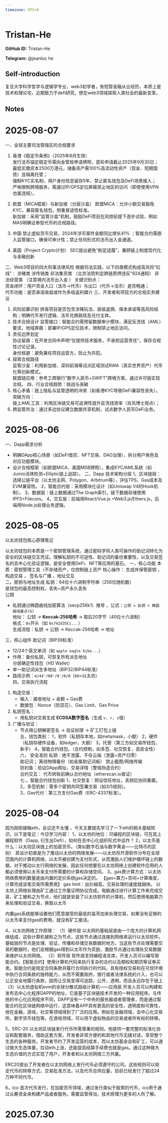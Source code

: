 ```yaml
---
timezone: UTC+8
---
```


# Tristan-He

**GitHub ID:** Tristan-He

**Telegram:** @jeanluc he

## Self-introduction

复旦大学科学哲学与逻辑学专业，web3初学者，有短暂金融从业经历，本质上是技术和理论宅，近期致力于defi研究，想在web3领域探索人类社会的最新变革。

## Notes

<!-- Content_START -->
# 2025-08-07

一、全球主要司法管辖区的合规要求
1. 香港《稳定币条例》（2025年8月生效）  
   发行法币锚定稳定币需向金管局申请牌照，首轮申请截止2025年9月30日；
   最低实缴资本2500万港元，储备资产需100%高流动性资产（现金、短期国债）且隔离托管；  
   强制KYC实名制，用户身份信息留存5年，禁止匿名钱包及DeFi场景接入；  
   严格限制跨境服务，需通过IP/GPS定位屏蔽禁止地区的访问（即使使用VPN也属违规）。  

2. 欧盟（MiCA框架）与新加坡（分层沙盒）
   欧盟MiCA：允许小额交易豁免KYC，兼容匿名钱包，侧重普适性标准。  
   新加坡：采用“监管沙盒”机制，鼓励DeFi项目在风控前提下逐步试验，例如MAS明确证券型代币的合规路径。
3. 中国
禁止虚拟货币交易，2024年涉币案件金额同比增长41% ；智能合约需嵌入监管接口，确保可审计性；禁止任何形式的法币出入金通道。
4. 美国（Project Crypto计划）
SEC提出避免“削足适履”，兼顾链上制度现代化与金融创新

二、Web3项目的四大刑事法律风险
根据司法实践，以下四类模式构成高风险“红线”：
涉赌类
涉传销类
非法集资类 （北京法院判定跨链质押违反“924通知）
非法经营类 （注意境内法币出入金  ）
关键识别点：  
资金闭环：用户资金入口（法币→代币）与出口（代币→法币）是否畅通；  
代币功能：是否承诺收益或作为多级返利媒介
三、开发者和项目方的合规实务建议
1. 风险前置识别
 排查项目是否包含涉赌玩法、层级返佣、保本承诺等高风险结构；明确代币发行逻辑、法币兑换路径及兑付主体。
2. 技术合规设计
   监管接口：智能合约需预留数据审计模块，满足反洗钱（AML）要求。地域屏蔽：部署IP/GPS定位技术，限制禁止地区访问。
3. 责任边界划定  
   协议留痕：在开发合同中声明“仅提供技术服务，不承担运营责任”，保存合规性讨论记录。  
   身份规避：避免兼任项目运营方，防止为共犯。
4. 探索合规路径  
  监管沙盒：利用新加坡、深圳前海等试点区域测试RWA（真实世界资产）代币化等创新模式。  
  联盟链应用：参考工商银行“数字人民币+SWIFT”跨境方案，通过许可链实现合规。
 四、行业合规趋势：挑战与突破
0. 核心矛盾：链上隐私与监管透明的冲突（如香港KYC导致DeFi兼容性丧失）。  
突破方向：  
链上AML工具：利用区块链交易可追溯性提升反洗钱效率（肖风博士观点）；  
 2. 跨监管共治：通过多边协议建立数据共享机制，试点数字人民币DeFi业务。

# 2025-08-06

一、Dapp需求分析  
   - 明确DApp核心场景（如DeFi借贷、NFT交易、DAO治理），拆分用户角色及对应功能模块。
   - 设计合规框架（如欧盟MiCA、美国MSB牌照），集成KYC/AML系统（如Jumio活体检测+Elliptic链上追踪）。
二、Dapp 技术架构分层
   1，区块链层：选择公链平台（以太坊主网、Polygon、Arbitrum等），评估TPS、Gas成本及EVM兼容性。
   2，智能合约层：采用模块化设计（如Uniswap V4的Hook机制）。
   3，数据层：链上数据通过The Graph索引，链下数据存储使用IPFS+Filecoin。
   4，交互层：前端用React/Vue.js +Web3.js/Ethers.js，后端用Node.js处理业务逻辑。

# 2025-08-05

以太坊钱包核心原理笔记

以太坊钱包的本质是一个密钥管理系统，通过密码学将人类可操作的助记词转化为安全的区块链交互凭证。理解私钥的不可逆性、助记词的备份重要性，以及交易签名的去中心化验证逻辑，是安全使用DeFi、NFT等应用的基石。
一，核心功能
本质：密钥管理工具（不存储资产，仅控制链上资产
核心操作：  生成并保管密钥 ， 构造交易 ， 签名与广播 ，地址交互  
二，密钥与地址生成
私钥：64位十六进制字符串（256位随机数）  
  是钱包的最高控制权，丢失=资产永久丢失  
公钥
  - 私钥通过椭圆曲线加密算法（secp256k1）推导 ，公式：`公钥 = 私钥 × 椭圆曲线基点(G)`  
地址： 公钥 → **Keccak-256哈希** → 取后20字节（40位十六进制）  
格式：`0x`开头（如 `0x742d35Cc...`）  
生成流程：私钥 → 公钥 → Keccak-256哈希 → 地址

三，核心组件
助记词（BIP39标准）  
  - 12/24个英文单词（如 `apple eagle bike...`）  
  - 作用：备份私钥，可恢复所有派生地址  
分层确定性钱包（HD Wallet）  
  - 单一助记词派生多地址（BIP32/BIP44标准）  
  - 路径示例：`m/44'/60'/0'/0/0`（`60`=以太坊）  
四，交易执行流程
1. 构造交易：  
   - 输入：接收地址 + 金额 + Gas费  
   - 数据包：Nonce（防双花）、Gas Limit、Gas Price  
2. 私钥签名：  
   - 用私钥对交易生成 **ECDSA数字签名**（生成 `v, r, s`值）  
3. 广播与验证：  
   - 节点用公钥解密签名 → 验证权限 → 矿工打包上链  
五，钱包类别：
1，软件（私钥存本地，如metamask，小额）
2，硬件（私钥存硬件设备，如ledger，大额）
3，托管（第三方如交易所钱包，新手）
4，智能合约钱包。（合约控制，如多签、社交恢复，高安全性）
六， 安全准则
私钥：绝不泄露、不存云端（泄露=资产归零）  
助记词； 离线物理备份（如金属助记词板）  禁止截图/网络传输  
防钓鱼：验证DApp网址、交易详情（警惕伪造合约）  
合约交互：  代币转账前确认合约地址（etherscan.io查证）  
七.，智能合约钱包创新
1，社交恢复：预设信任地址，丢钥后协同重置。  
2，多签机制：需多个密钥共同签署交易（如3/5规则）。  
3，Gas代付：第三方支付Gas费（ERC-4337标准）。

# 2025-08-04

因为刚刚接触eth，会议还不太懂 ，今天主要就先学习了一下eth的相关基础知识，以下是笔记：今日学习内容：
1，以太坊的地位：可编程的区块链，可在其上编程软件（Dapp, 衍生出Defi），如何在去中心化组织形式中运作？
2，以太币是什么：以太坊区块链上的加密货币。（类似数字石油与数字黄金——比特币的区别）
其设计初衷是为了推动以太坊的网络发展——以太坊将开源软件分布在全球范围内的计算机网络，以太币被创建为支付形式，从而激励人们维护循环链上的数据，对于推动以太行网络的发展，因此任何想要在以太坊网络上创建软件应用的人都必须使用以太币来支付所需要的计算和存储空间。
3，gas费计算方式：以太坊网络费用的数量是由内置的定价系统gas决定的。
【gas=算力+空间+计算难度，计算完成该笔交易所需费用】
gas limit：出价越高，交易处理的速度就越快。
以太坊上网络处理由矿工通过工作量证明协议完成。电脑通过进行计算工作来完成交易，矿工被称之为节点，他们就是安装了以太坊软件的计算机，然后使用电脑算力来处理和验证交易，换取以太币

内置gas系统能够设置他们愿意接受的最低的盖茨加来处理交易，如果没有足够的以太币来支付gas的费用，就没有矿工接活。

4，以太坊网络工作原理：
（1）硬件层
以太网的基础层是由一个庞大的计算机网络组成，这些计算机被称之为节点，这些节点通过连接到网络来运行以太坊软件。基础层的节点是处理、验证、传播和存储交易数据的地方。当这些节点处理需要交易的数据时，他们会根据gas得到以太币作为奖励，激励节点通过处理处交易数据来维护以太坊网络。
（2）软件层
软件层支持编程语言库，开发人员可以编写智能合约。【智能合约】使用计算机代码来执行复杂的合约以及期权和期货等证券买卖。智能合约是规定合同条款并履行合同执行的代码，具有授权交易和在可信环境中执行合同条款的独特能力，从而不需要政府，银行或者法律系统的介入，也可以公正安全地履行条款，因而让交易变得可追踪，公开，透明，而且永远存在于链上
（3）以太坊虚拟机evm的全球分散式超级计算机——应用层
开发人员可以构建和发布去中心化程序DAPP的地址，它是基于区块链技术开发的一种应用程序。与传统的中心化应用程序不同，DAPP没有一个中央的服务器或者管理者，而是通过智能合约在区块链网络中运行，这意味着APP具有更高的安全性，透明度和可靠性，他在金融，游戏，社交等领域得到了广泛的应用。例如在金融领域，去中心化交易所，数字货币钱包等。在游戏领域，可以用于虚拟物品的交易或者所有权的转移。

5，ERC-20 以太坊区块链发行代币所需尊重的规则。他提供一套完整的标准化协议和配套服务，借助这套方案，开发者非常方便的和其他代币无缝对话，享受整个生态的各种服务。开发者节约了开发运营的成本，而以太坊基金会和矿工，可以通过做大生态体量，拉动eth上涨，还能提高结算手续费也就是gas。通过这种做大生态价值的方式实现了用户，开发者和以太坊网络三方共赢。


ERC20提出了开发者在以太坊网络上发行代币必须遵守的公司。这些规则可以规定代币的转移方式，交易批准方法，以及代币总供应量，目前已经发行了超过24万种不同代币。

6，Ico
首次代币发行，在加密货币领域，通过发行类似于股票的代币，ico用于通过众筹资金来构建产品或者服务。需要监管得当，技术原理为更多的人所了解。


# 2025.07.30


<!-- Content_END -->
